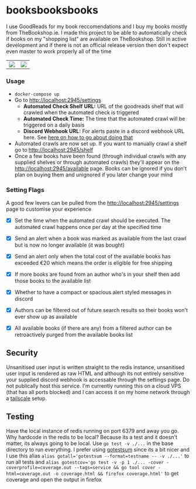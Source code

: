 # booksbooksbooks

I use GoodReads for my book reccomendations and I buy my books mostly from TheBookshop.ie. I made this project to be able to automatically check if books on my "shopping list" are available on TheBookshop. Still in active development and if there is not an official release version then don't expect even master to work properly all of the time

|      |  |
| ----------- | ----------- |
| ![](https://i.imgur.com/TEFxUnN.png)     | ![](https://i.imgur.com/vzhiiJ1.png)   |


### Usage

* `docker-compose up`
* Go to [http://localhost:2945/settings](http://localhost:2945/settings)
    * **Automated Check Shelf URL:** URL of the goodreads shelf that will crawled when the automated check is triggered
    * **Automated Check Time:** The time that the automated crawl will be triggered on a daily basis
    * **Discord Webhook URL:** For alerts paste in a discord webhook URL here. See [here on how to go about doing that](https://support.discord.com/hc/en-us/articles/228383668-Intro-to-Webhooks)
* Automated crawls are now set up. If you want to manually crawl a shelf go to [http://localhost:2945/shelf](http://localhost:2945/shelf)
* Once a few books have been found (through individual crawls with any supplied shelves or through automated crawls) they'll appear on the [http://localhost:2945/available](http://localhost:2945/available) page. Books can be ignored if you don't plan on buying them and unignored if you later change your mind

### Setting Flags

A good few levers can be pulled from the [http://localhost:2945/settings](http://localhost:2945/settings) page to customise your experience

- [x] Set the time when the automated crawl should be executed. The automated crawl happens once per day at the specified time
- [x] Send an alert when a book was marked as available from the last crawl but is now no longer available (it was bought)
- [x] Send an alert only when the total cost of the available books has exceeded €20 which means the order is eligible for free shipping
- [x] If more books are found from an author who's in your shelf then add those books to the available list
- [x] Whether to have a compact or spacious alert styled messages in discord
- [x] Authors can be filtered out of future search results so their books won't ever show up as available
- [x] All available books (if there are any) from a filtered author can be retroactively purged from the available books list


## Security

Unsanitised user input is written straight to the redis instance, unsanitised user input is rendered as raw HTML and although its not entirely sensitive your supplied discord webhook is accessable through the settings page. Do not publically host this service. I'm currently running this on a cloud VPS (that has all ports blocked) and I can access it on my home network through a [tailscale](https://tailscale.com/) setup.

## Testing

Have the local instance of redis running on port 6379 and away you go. Why hardcode in the redis to be local? Because its a test and it doesn't matter, its always going to be local. Use `go test -v ./...` in the base directory to run everything. I prefer using [gotestsum](https://github.com/gotestyourself/gotestsum) since its a bit nicer and I use this alias `alias gotall='gotestsum --format=testname -- -v ./...'` to run all tests and `alias gotestcov='go test -v -p 1 ./... -cover -coverprofile=coverage.out --tags=service && go tool cover -html=coverage.out -o coverage.html && firefox coverage.html'` to get coverage and open the output in firefox